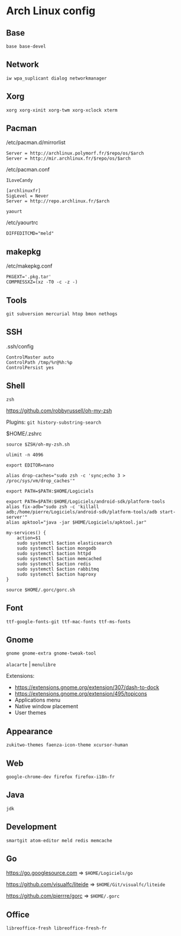 # Arch Linux config

## Base
`base base-devel`

## Network
`iw wpa_suplicant dialog networkmanager`

## Xorg
`xorg xorg-xinit xorg-twm xorg-xclock xterm`

## Pacman
/etc/pacman.d/mirrorlist
```
Server = http://archlinux.polymorf.fr/$repo/os/$arch
Server = http://mir.archlinux.fr/$repo/os/$arch
```

/etc/pacman.conf
```
ILoveCandy

[archlinuxfr]
SigLevel = Never
Server = http://repo.archlinux.fr/$arch
```

`yaourt`

/etc/yaourtrc
```
DIFFEDITCMD="meld"
```

## makepkg
/etc/makepkg.conf
```
PKGEXT='.pkg.tar'
COMPRESSXZ=(xz -T0 -c -z -)
```

## Tools
`git subversion mercurial htop bmon nethogs`

## SSH
.ssh/config
```
ControlMaster auto
ControlPath /tmp/%r@%h:%p
ControlPersist yes
```

## Shell
`zsh`

https://github.com/robbyrussell/oh-my-zsh

Plugins: `git history-substring-search`

$HOME/.zshrc
```
source $ZSH/oh-my-zsh.sh

ulimit -n 4096

export EDITOR=nano

alias drop-caches="sudo zsh -c 'sync;echo 3 > /proc/sys/vm/drop_caches'"

export PATH=$PATH:$HOME/Logiciels

export PATH=$PATH:$HOME/Logiciels/android-sdk/platform-tools
alias fix-adb="sudo zsh -c 'killall adb;/home/pierre/Logiciels/android-sdk/platform-tools/adb start-server'"
alias apktool="java -jar $HOME/Logiciels/apktool.jar"

my-services() {
    action=$1
    sudo systemctl $action elasticsearch
    sudo systemctl $action mongodb
    sudo systemctl $action httpd
    sudo systemctl $action memcached
    sudo systemctl $action redis
    sudo systemctl $action rabbitmq
    sudo systemctl $action haproxy
}

source $HOME/.gorc/gorc.sh
```

## Font
`ttf-google-fonts-git ttf-mac-fonts ttf-ms-fonts`

## Gnome
`gnome gnome-extra gnome-tweak-tool`

`alacarte` | `menulibre`

Extensions:
- https://extensions.gnome.org/extension/307/dash-to-dock
- https://extensions.gnome.org/extension/495/topicons
- Applications menu
- Native window placement
- User themes

## Appearance
`zukitwo-themes faenza-icon-theme xcursor-human`

## Web
`google-chrome-dev firefox firefox-i18n-fr`

## Java
`jdk`

## Development
`smartgit atom-editor meld redis memcache`

## Go
https://go.googlesource.com => `$HOME/Logiciels/go`

https://github.com/visualfc/liteide => `$HOME/Git/visualfc/liteide`

https://github.com/pierrre/gorc => `$HOME/.gorc`

## Office
`libreoffice-fresh libreoffice-fresh-fr`
